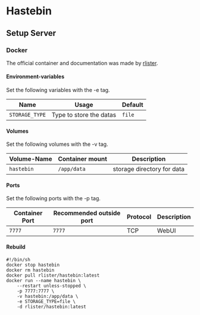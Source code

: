 # Hastebin

## Setup Server

### Docker

The official container and documentation was made by [rlister](https://hub.docker.com/r/rlister/hastebin).

#### Environment-variables

Set the following variables with the -e tag.

| Name           | Usage                   | Default |
| -------------- | ----------------------- | ------- |
| `STORAGE_TYPE` | Type to store the datas | `file`  |

#### Volumes

Set the following volumes with the -v tag.

| Volume-Name | Container mount | Description                |
| ----------- | --------------- | -------------------------- |
| `hastebin`  | `/app/data`     | storage directory for data |

#### Ports

Set the following ports with the -p tag.

| Container Port | Recommended outside port | Protocol | Description |
| -------------- | ------------------------ | -------- | ----------- |
| `7777`         | `7777`                   | TCP      | WebUI       |

#### Rebuild

```shell
#!/bin/sh
docker stop hastebin
docker rm hastebin
docker pull rlister/hastebin:latest
docker run --name hastebin \
    --restart unless-stopped \
    -p 7777:7777 \
    -v hastebin:/app/data \
    -e STORAGE_TYPE=file \
    -d rlister/hastebin:latest
```
